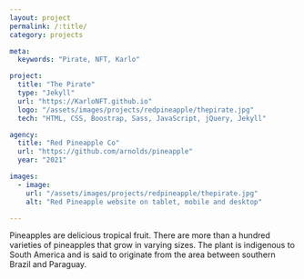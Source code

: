 ```yaml
---
layout: project
permalink: /:title/
category: projects

meta:
  keywords: "Pirate, NFT, Karlo"

project:
  title: "The Pirate"
  type: "Jekyll"
  url: "https://KarloNFT.github.io"
  logo: "/assets/images/projects/redpineapple/thepirate.jpg"
  tech: "HTML, CSS, Boostrap, Sass, JavaScript, jQuery, Jekyll"

agency:
  title: "Red Pineapple Co"
  url: "https://github.com/arnolds/pineapple"
  year: "2021"

images:
  - image:
    url: "/assets/images/projects/redpineapple/thepirate.jpg"
    alt: "Red Pineapple website on tablet, mobile and desktop"

---
```

<p>Pineapples are delicious tropical fruit. There are more than a hundred varieties of pineapples that grow in varying sizes. The plant is indigenous to South America and is said to originate from the area between southern Brazil and Paraguay.</p>
